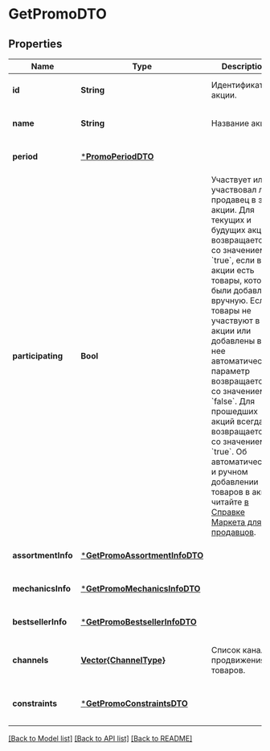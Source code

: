 # GetPromoDTO


## Properties
Name | Type | Description | Notes
------------ | ------------- | ------------- | -------------
**id** | **String** | Идентификатор акции. | [default to nothing]
**name** | **String** | Название акции. | [default to nothing]
**period** | [***PromoPeriodDTO**](PromoPeriodDTO.md) |  | [default to nothing]
**participating** | **Bool** | Участвует или участвовал ли продавец в этой акции.  Для текущих и будущих акций возвращается со значением &#x60;true&#x60;, если в акции есть товары, которые были добавлены вручную. Если товары не участвуют в акции или добавлены в нее автоматически, параметр возвращается со значением &#x60;false&#x60;.  Для прошедших акций всегда возвращается со значением &#x60;true&#x60;.  Об автоматическом и ручном добавлении товаров в акцию читайте [в Справке Маркета для продавцов](https://yandex.ru/support2/marketplace/ru/marketing/promos/market/index).  | [default to nothing]
**assortmentInfo** | [***GetPromoAssortmentInfoDTO**](GetPromoAssortmentInfoDTO.md) |  | [default to nothing]
**mechanicsInfo** | [***GetPromoMechanicsInfoDTO**](GetPromoMechanicsInfoDTO.md) |  | [default to nothing]
**bestsellerInfo** | [***GetPromoBestsellerInfoDTO**](GetPromoBestsellerInfoDTO.md) |  | [default to nothing]
**channels** | [**Vector{ChannelType}**](ChannelType.md) | Список каналов продвижения товаров. | [optional] [default to nothing]
**constraints** | [***GetPromoConstraintsDTO**](GetPromoConstraintsDTO.md) |  | [optional] [default to nothing]


[[Back to Model list]](../README.md#models) [[Back to API list]](../README.md#api-endpoints) [[Back to README]](../README.md)


